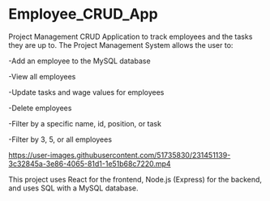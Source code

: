 # Employee_CRUD_App

Project Management CRUD Application to track employees and the tasks they are up to.
The Project Management System allows the user to:

-Add an employee to the MySQL database

-View all employees

-Update tasks and wage values for employees

-Delete employees

-Filter by a specific name, id, position, or task

-Filter by 3, 5, or all employees



https://user-images.githubusercontent.com/51735830/231451139-3c32845a-3e86-4065-81d1-1e51b68c7220.mp4



This project uses React for the frontend, Node.js (Express) for the backend, and uses SQL with a MySQL database. 
